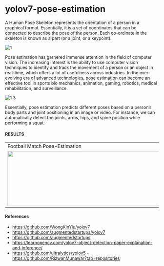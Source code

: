 # yolov7-pose-estimation

A Human Pose Skeleton represents the orientation of a person in a graphical format. Essentially, it is a set of coordinates that can be connected to describe the pose of the person. Each co-ordinate in the skeleton is known as a part (or a joint, or a keypoint).


![1](https://user-images.githubusercontent.com/101323802/201534173-e0d1ad9b-606a-4270-a03a-18429b56d22a.png)


Pose estimation has garnered immense attention in the field of computer vision. The increasing interest is the ability to use computer vision techniques to identify and track the movement of a person or an object in real-time, which offers a lot of usefulness across industries. In the ever-evolving era of advanced technologies, pose estimation can become an effective tool in sports bio mechanics, animation, gaming, robotics, medical rehabilitation, and surveillance.

![1 3](https://user-images.githubusercontent.com/101323802/201534507-8a60f42c-5786-4804-a125-5c389dd3ad0e.png)


Essentially, pose estimation predicts different poses based on a person’s body parts and joint positioning in an image or video. For instance, we can automatically detect the joints, arms, hips, and spine position while performing a squat. 
#### RESULTS

<table>
  <tr>
    <td>Football Match Pose-Estimation</td>
     <td>Cricket Match Pose-Estimation</td>
     <td>FPS and Time Comparision</td>
     <td>Live Stream Pose-Estimation</td>
  </tr>
  <tr>
    <td><img src="https://user-images.githubusercontent.com/62513924/185089411-3f9ae391-ec23-4ca2-aba0-abf3c9991050.png" width=640 height=180></td>
    <td><img src="https://user-images.githubusercontent.com/62513924/185228806-4ba62e7a-12ef-4965-a44a-6b5ba9a3bf28.png" width=640 height=180></td>
    <td><img src="https://user-images.githubusercontent.com/62513924/185324844-20ce3d48-f5f5-4a17-8b62-9b51ab02a716.png" width=640 height=180></td>
    <td><img src="https://user-images.githubusercontent.com/62513924/185587159-6643529c-7840-48d6-ae1d-2d7c27d417ab.png" width=640 height =180></td>
  </tr>
 </table>

#### References
- https://github.com/WongKinYiu/yolov7
- https://github.com/augmentedstartups/yolov7
- https://github.com/augmentedstartups
- https://learnopencv.com/yolov7-object-detection-paper-explanation-and-inference/
- https://github.com/ultralytics/yolov5
-https://github.com/RizwanMunawar?tab=repositories
